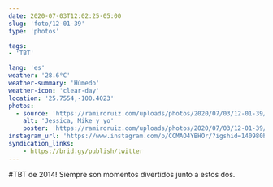 ```yaml
---
date: 2020-07-03T12:02:25-05:00
slug: 'foto/12-01-39'
type: 'photos'

tags:
- 'TBT'

lang: 'es'
weather: '28.6°C'
weather-summary: 'Húmedo'
weather-icon: 'clear-day'
location: '25.7554,-100.4023'
photos:
  - source: 'https://ramiroruiz.com/uploads/photos/2020/07/03/12-01-39/jessica--mike-and-me.jpg'
    alt: 'Jessica, Mike y yo'
    poster: 'https://ramiroruiz.com/uploads/photos/2020/07/03/12-01-39/poster.'
instagram_url: 'https://www.instagram.com/p/CCMAO4YBHOr/?igshid=140980blaq7cd'
syndication_links:
    - https://brid.gy/publish/twitter
---
```

 #TBT de 2014! Siempre son momentos divertidos junto a estos dos. 